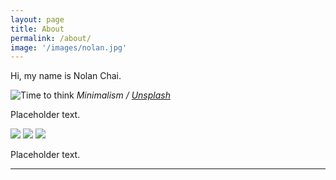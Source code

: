```yaml
---
layout: page
title: About
permalink: /about/
image: '/images/nolan.jpg'
---
```


Hi, my name is Nolan Chai.

![Time to think]({{site.baseurl}}/images/501.jpg)
*Minimalism / [Unsplash](https://unsplash.com/)*

Placeholder text.

<div class="gallery-box">
  <div class="gallery">
    <img src="{{site.baseurl}}/images/900.jpg">
    <img src="{{site.baseurl}}/images/901.jpg">
    <img src="{{site.baseurl}}/images/902.jpg">
  </div>
</div>

Placeholder text.

<hr>